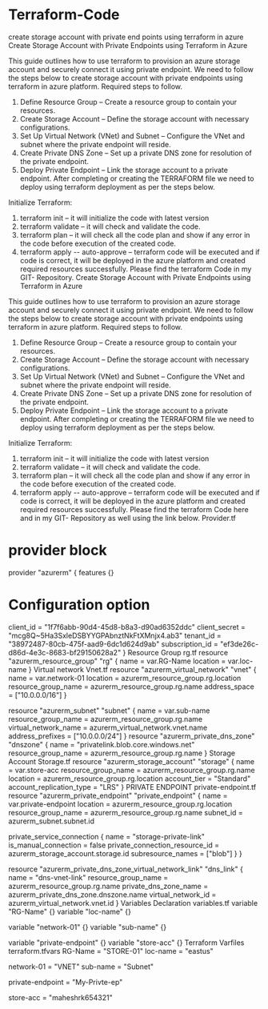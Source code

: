 # Terraform-Code
create storage account with private end points using terraform in azure
Create Storage Account with Private Endpoints using Terraform in Azure

This guide outlines how to use terraform to provision an azure storage account and securely connect it using private endpoint.
We need to follow the steps below to create storage account with private endpoints using terraform in azure platform.
Required steps to follow.
1.	Define Resource Group – Create a resource group to contain your resources.
2.	Create Storage Account – Define the storage account with necessary configurations.
3.	Set Up Virtual Network (VNet) and Subnet – Configure the VNet and subnet where the private endpoint will reside.
4.	Create Private DNS Zone – Set up a private DNS zone for resolution of the private endpoint.
5.	Deploy Private Endpoint – Link the storage account to a private endpoint.
After completing or creating the TERRAFORM file we need to deploy using terraform deployment as per the steps below.

Initialize Terraform: 
1.	terraform init – it will initialize the code with latest version 
2.	terraform validate – it will check and validate the code.
3.	terraform plan – it will check all the code plan and show if any error in the code before execution of the created code.
4.	terraform apply -- auto-approve – terraform code will be executed and if code is correct, it will be deployed in the azure platform and created required resources successfully.
Please find the terraform Code in my GIT- Repository.
Create Storage Account with Private Endpoints using Terraform in Azure

This guide outlines how to use terraform to provision an azure storage account and securely connect it using private endpoint.
We need to follow the steps below to create storage account with private endpoints using terraform in azure platform.
Required steps to follow.
1.	Define Resource Group – Create a resource group to contain your resources.
2.	Create Storage Account – Define the storage account with necessary configurations.
3.	Set Up Virtual Network (VNet) and Subnet – Configure the VNet and subnet where the private endpoint will reside.
4.	Create Private DNS Zone – Set up a private DNS zone for resolution of the private endpoint.
5.	Deploy Private Endpoint – Link the storage account to a private endpoint.
After completing or creating the TERRAFORM file we need to deploy using terraform deployment as per the steps below.

Initialize Terraform: 
1.	terraform init – it will initialize the code with latest version 
2.	terraform validate – it will check and validate the code.
3.	terraform plan – it will check all the code plan and show if any error in the code before execution of the created code.
4.	terraform apply -- auto-approve – terraform code will be executed and if code is correct, it will be deployed in the azure platform and created required resources successfully.
Please find the terraform Code here and in my GIT- Repository as well using the link below.
Provider.tf
# provider block
provider "azurerm" {
  features {}
  # Configuration option
  client_id       = "1f7f6abb-90d4-45d8-b8a3-d90ad6352ddc"
  client_secret   = "mcg8Q~5Ha3SxleDSBYYGPAbnztNkFtXMnjx4.ab3"
  tenant_id       = "38972487-80cb-475f-aad9-6dc1d624d9ab"
  subscription_id = "ef3de26c-d86d-4e3c-8683-bf29150628a2"
}
Resource Group 
rg.tf
resource "azurerm_resource_group" "rg" {
  name     = var.RG-Name
  location = var.loc-name
}
Virtual network
Vnet.tf
resource "azurerm_virtual_network" "vnet" {
  name                = var.network-01
  location            = azurerm_resource_group.rg.location
  resource_group_name = azurerm_resource_group.rg.name
  address_space       = ["10.0.0.0/16"]
}

resource "azurerm_subnet" "subnet" {
  name                 = var.sub-name
  resource_group_name  = azurerm_resource_group.rg.name
  virtual_network_name = azurerm_virtual_network.vnet.name
  address_prefixes     = ["10.0.0.0/24"]
}
resource "azurerm_private_dns_zone" "dnszone" {
  name                = "privatelink.blob.core.windows.net"
  resource_group_name = azurerm_resource_group.rg.name
}
Storage Account
Storage.tf
resource "azurerm_storage_account" "storage" {
  name                     = var.store-acc
  resource_group_name      = azurerm_resource_group.rg.name
  location                 = azurerm_resource_group.rg.location
  account_tier             = "Standard"
  account_replication_type = "LRS"
}
PRIVATE ENDPOINT
private-endpoint.tf
resource "azurerm_private_endpoint" "private_endpoint" {
  name                = var.private-endpoint
  location            = azurerm_resource_group.rg.location
  resource_group_name = azurerm_resource_group.rg.name
  subnet_id           = azurerm_subnet.subnet.id

  private_service_connection {
    name                           = "storage-private-link"
    is_manual_connection           = false
    private_connection_resource_id = azurerm_storage_account.storage.id
    subresource_names              = ["blob"]
  }
}

resource "azurerm_private_dns_zone_virtual_network_link" "dns_link" {
  name                  = "dns-vnet-link"
  resource_group_name   = azurerm_resource_group.rg.name
  private_dns_zone_name = azurerm_private_dns_zone.dnszone.name
  virtual_network_id    = azurerm_virtual_network.vnet.id
}
Variables Declaration
variables.tf
variable "RG-Name" {}
variable "loc-name" {}

variable "network-01" {}
variable "sub-name" {}

variable "private-endpoint" {}
variable "store-acc" {}
Terraform Varfiles
terraform.tfvars
RG-Name  = "STORE-01"
loc-name = "eastus"

network-01 = "VNET"
sub-name   = "Subnet"

private-endpoint = "My-Privte-ep"

store-acc = "maheshrk654321"
